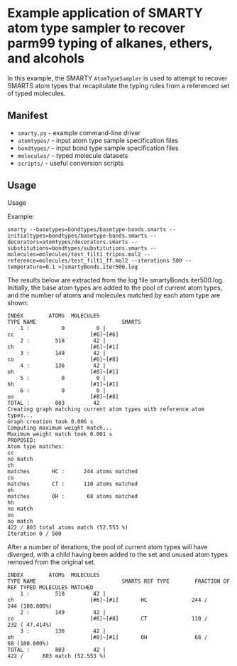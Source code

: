 # Example application of SMARTY atom type sampler to recover parm99 typing of alkanes, ethers, and alcohols

In this example, the SMARTY `AtomTypeSampler` is used to attempt to recover SMARTS atom types that recapitulate the typing rules from a referenced set of typed molecules.

## Manifest
* `smarty.py` - example command-line driver
* `atomtypes/` - input atom type sample specification files
* `bondtypes/` - input bond type sample specification files 
* `molecules/` - typed molecule datasets
* `scripts/` - useful conversion scripts

## Usage

Usage

Example:
```
smarty --basetypes=bondtypes/basetype-bonds.smarts --initialtypes=bondtypes/basetype-bonds.smarts --decorators=atomtypes/decorators.smarts --substitutions=bondtypes/substitutions.smarts --molecules=molecules/test_filt1_tripos.mol2 --reference=molecules/test_filt1_ff.mol2 --iterations 500 --temperature=0.1 >|smartyBonds.iter500.log
```

The results below are extracted from the log file smartyBonds.iter500.log.
Initially, the base atom types are added to the pool of current atom types, and the number of atoms and molecules matched by each atom type are shown:
```
INDEX        ATOMS  MOLECULES                                                          TYPE NAME                           SMARTS
    1 :          0          0 |                                                               cc                        [#6]~[#6]
    2 :        518         42 |                                                               ch                        [#6]~[#1]
    3 :        149         42 |                                                               co                        [#6]~[#8]
    4 :        136         42 |                                                               oh                        [#8]~[#1]
    5 :          0          0 |                                                               hh                        [#1]~[#1]
    6 :          0          0 |                                                               oo                        [#8]~[#8]
TOTAL :        803         42
Creating graph matching current atom types with reference atom types...
Graph creation took 0.006 s
Computing maximum weight match...
Maximum weight match took 0.001 s
PROPOSED:
Atom type matches:
cc                                                                       no match
ch                                                               matches       HC :      244 atoms matched
co                                                               matches       CT :      110 atoms matched
oh                                                               matches       OH :       68 atoms matched
hh                                                                       no match
oo                                                                       no match
422 / 803 total atoms match (52.553 %)
Iteration 0 / 500
```

After a number of iterations, the pool of current atom types will have diverged, with a child having been added to the set and unused atom types removed from the original set.
```
INDEX        ATOMS  MOLECULES                                                          TYPE NAME                           SMARTS REF TYPE        FRACTION OF REF TYPED MOLECULES MATCHED
    1 :        518         42 |                                                               ch                        [#6]~[#1]       HC              244 /              244 (100.000%)
    2 :        149         42 |                                                               co                        [#6]~[#8]       CT              110 /              232 ( 47.414%)
    3 :        136         42 |                                                               oh                        [#8]~[#1]       OH               68 /               68 (100.000%)
TOTAL :        803         42 |                                                                                                         422 /      803 match (52.553 %)
```

